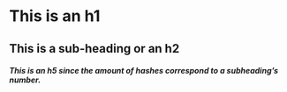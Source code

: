 # This is an h1

## This is a sub-heading or an h2

##### This is an h5 since the amount of hashes correspond to a subheading’s number.